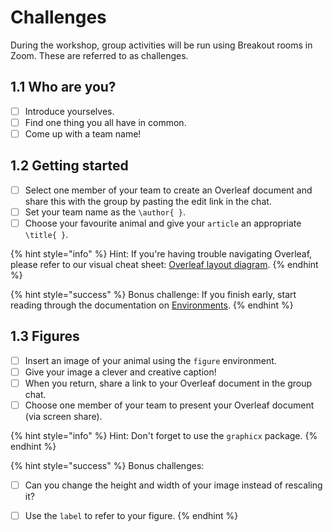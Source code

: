 # Challenges

During the workshop, group activities will be run using Breakout rooms in Zoom. These are referred to as challenges.

## 1.1 Who are you?

* [ ] Introduce yourselves.
* [ ] Find one thing you all have in common.
* [ ] Come up with a team name!

##  1.2 Getting started

* [ ] Select one member of your team to create an Overleaf document and share this with the group by pasting the edit link in the chat.
* [ ] Set your team name as the `\author{ }`.
* [ ] Choose your favourite animal and give your `article` an appropriate `\title{ }`.

{% hint style="info" %}
Hint: If you're having trouble navigating Overleaf, please refer to our visual cheat sheet: [Overleaf layout diagram](../../resources/downloads/cheat.md).
{% endhint %}

{% hint style="success" %}
Bonus challenge: If you finish early, start reading through the documentation on [Environments]().
{% endhint %}

##  1.3 Figures

* [ ] Insert an image of your animal using the `figure` environment.
* [ ] Give your image a clever and creative caption!
* [ ] When you return, share a link to your Overleaf document in the group chat.
* [ ] Choose one member of your team to present your Overleaf document \(via screen share\).

{% hint style="info" %}
Hint: Don't forget to use the `graphicx` package.
{% endhint %}

{% hint style="success" %}
Bonus challenges: 

* [ ] Can you change the height and width of your image instead of rescaling it?
* [ ] Use the `label` to refer to your figure.
{% endhint %}

